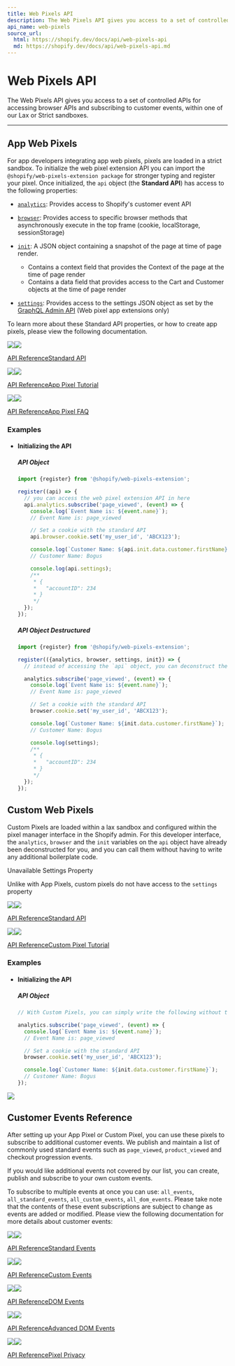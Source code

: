 ```yaml
---
title: Web Pixels API
description: The Web Pixels API gives you access to a set of controlled APIs for accessing browser APIs and subscribing to customer events, within one of our Lax or Strict sandboxes.
api_name: web-pixels
source_url:
  html: https://shopify.dev/docs/api/web-pixels-api
  md: https://shopify.dev/docs/api/web-pixels-api.md
---
```


# Web Pixels API

The Web Pixels API gives you access to a set of controlled APIs for accessing browser APIs and subscribing to customer events, within one of our Lax or Strict sandboxes.

***

## App Web Pixels

For app developers integrating app web pixels, pixels are loaded in a strict sandbox. To initialize the web pixel extension API you can import the `@shopify/web-pixels-extension package` for stronger typing and register your pixel. Once initialized, the `api` object (the **Standard API**) has access to the following properties:

* [`analytics`](https://shopify.dev/docs/api/web-pixels-api/standard-api/analytics): Provides access to Shopify's customer event API

* [`browser`](https://shopify.dev/docs/api/web-pixels-api/standard-api/browser): Provides access to specific browser methods that asynchronously execute in the top frame (cookie, localStorage, sessionStorage)

* [`init`](https://shopify.dev/docs/api/web-pixels-api/standard-api/init): A JSON object containing a snapshot of the page at time of page render.

  * Contains a context field that provides the Context of the page at the time of page render
  * Contains a data field that provides access to the Cart and Customer objects at the time of page render

* [`settings`](https://shopify.dev/docs/api/web-pixels-api/standard-api/settings): Provides access to the settings JSON object as set by the [GraphQL Admin API](https://shopify.dev/docs/apps/marketing/pixels/getting-started#step-5-create-a-web-pixel-setting-for-the-store) (Web pixel app extensions only)

To learn more about these Standard API properties, or how to create app pixels, please view the following documentation.

[![](https://shopify.dev/images/icons/32/blocks.png)![](https://shopify.dev/images/icons/32/blocks-dark.png)](https://shopify.dev/docs/api/web-pixels-api/standard-api)

[API ReferenceStandard API](https://shopify.dev/docs/api/web-pixels-api/standard-api)

[![](https://shopify.dev/images/icons/32/tutorial.png)![](https://shopify.dev/images/icons/32/tutorial-dark.png)](https://shopify.dev/docs/apps/marketing/pixels/getting-started)

[API ReferenceApp Pixel Tutorial](https://shopify.dev/docs/apps/marketing/pixels/getting-started)

[![](https://shopify.dev/images/icons/32/gear.png)![](https://shopify.dev/images/icons/32/gear-dark.png)](https://help.shopify.com/en/manual/promoting-marketing/pixels/app-pixels)

[API ReferenceApp Pixel FAQ](https://help.shopify.com/en/manual/promoting-marketing/pixels/app-pixels)

### Examples

* #### Initializing the API

  ##### API Object

  ```javascript
  import {register} from '@shopify/web-pixels-extension';

  register((api) => {
    // you can access the web pixel extension API in here
    api.analytics.subscribe('page_viewed', (event) => {
      console.log(`Event Name is: ${event.name}`);
      // Event Name is: page_viewed

      // Set a cookie with the standard API
      api.browser.cookie.set('my_user_id', 'ABCX123');

      console.log(`Customer Name: ${api.init.data.customer.firstName}`);
      // Customer Name: Bogus

      console.log(api.settings);
      /**
       * {
       *   "accountID": 234
       * }
       */
    });
  });
  ```

  ##### API Object Destructured

  ```javascript
  import {register} from '@shopify/web-pixels-extension';

  register(({analytics, browser, settings, init}) => {
    // instead of accessing the `api` object, you can deconstruct the properties for convenience

    analytics.subscribe('page_viewed', (event) => {
      console.log(`Event Name is: ${event.name}`);
      // Event Name is: page_viewed

      // Set a cookie with the standard API
      browser.cookie.set('my_user_id', 'ABCX123');

      console.log(`Customer Name: ${init.data.customer.firstName}`);
      // Customer Name: Bogus

      console.log(settings);
      /**
       * {
       *   "accountID": 234
       * }
       */
    });
  });
  ```

## Custom Web Pixels

Custom Pixels are loaded within a lax sandbox and configured within the pixel manager interface in the Shopify admin. For this developer interface, the `analytics`, `browser` and the `init` variables on the `api` object have already been deconstructed for you, and you can call them without having to write any additional boilerplate code.

Unavailable Settings Property

Unlike with App Pixels, custom pixels do not have access to the `settings` property

[![](https://shopify.dev/images/icons/32/blocks.png)![](https://shopify.dev/images/icons/32/blocks-dark.png)](https://shopify.dev/docs/api/web-pixels-api/standard-api)

[API ReferenceStandard API](https://shopify.dev/docs/api/web-pixels-api/standard-api)

[![](https://shopify.dev/images/icons/32/tutorial.png)![](https://shopify.dev/images/icons/32/tutorial-dark.png)](https://help.shopify.com/en/manual/promoting-marketing/pixels/custom-pixels)

[API ReferenceCustom Pixel Tutorial](https://help.shopify.com/en/manual/promoting-marketing/pixels/custom-pixels)

### Examples

* #### Initializing the API

  ##### API Object

  ```javascript
  // With Custom Pixels, you can simply write the following without the "register" boilerplate.

  analytics.subscribe('page_viewed', (event) => {
    console.log(`Event Name is: ${event.name}`);
    // Event Name is: page_viewed

    // Set a cookie with the standard API
    browser.cookie.set('my_user_id', 'ABCX123');

    console.log(`Customer Name: ${init.data.customer.firstName}`);
    // Customer Name: Bogus
  });
  ```

![](https://shopify.dev/images/templated-apis-screenshots/web-pixels-api/CustomPixelAdmin.png)

## Customer Events Reference

After setting up your App Pixel or Custom Pixel, you can use these pixels to subscribe to additional customer events. We publish and maintain a list of commonly used standard events such as `page_viewed`, `product_viewed` and checkout progression events.

If you would like additional events not covered by our list, you can create, publish and subscribe to your own custom events.

To subscribe to multiple events at once you can use: `all_events`, `all_standard_events`, `all_custom_events`, `all_dom_events`. Please take note that the contents of these event subscriptions are subject to change as events are added or modified. Please view the following documentation for more details about customer events:

[![](https://shopify.dev/images/icons/32/blocks.png)![](https://shopify.dev/images/icons/32/blocks-dark.png)](https://shopify.dev/docs/api/web-pixels-api/standard-events)

[API ReferenceStandard Events](https://shopify.dev/docs/api/web-pixels-api/standard-events)

[![](https://shopify.dev/images/icons/32/blocks.png)![](https://shopify.dev/images/icons/32/blocks-dark.png)](https://shopify.dev/docs/api/web-pixels-api/emitting-data)

[API ReferenceCustom Events](https://shopify.dev/docs/api/web-pixels-api/emitting-data)

[![](https://shopify.dev/images/icons/32/blocks.png)![](https://shopify.dev/images/icons/32/blocks-dark.png)](https://shopify.dev/docs/api/web-pixels-api/dom-events)

[API ReferenceDOM Events](https://shopify.dev/docs/api/web-pixels-api/dom-events)

[![](https://shopify.dev/images/icons/32/blocks.png)![](https://shopify.dev/images/icons/32/blocks-dark.png)](https://shopify.dev/docs/api/web-pixels-api/advanced-dom-events)

[API ReferenceAdvanced DOM Events](https://shopify.dev/docs/api/web-pixels-api/advanced-dom-events)

[![](https://shopify.dev/images/icons/32/blocks.png)![](https://shopify.dev/images/icons/32/blocks-dark.png)](https://shopify.dev/docs/api/web-pixels-api/pixel-privacy)

[API ReferencePixel Privacy](https://shopify.dev/docs/api/web-pixels-api/pixel-privacy)
